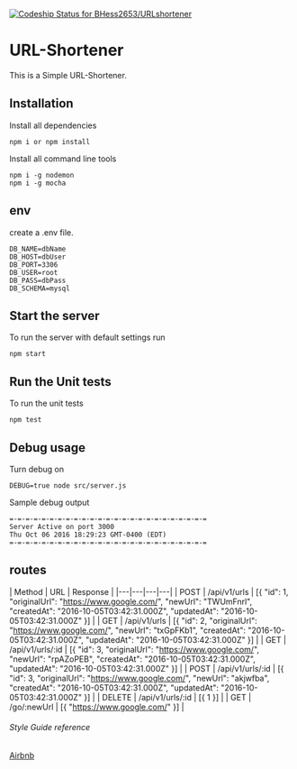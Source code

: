 [ ![Codeship Status for BHess2653/URLshortener](https://codeship.com/projects/eee9d830-762e-0134-9fdf-2622a82d3532/status?branch=master)](https://codeship.com/projects/179456)

# URL-Shortener
This is a Simple URL-Shortener.

## Installation

Install all dependencies
```
npm i or npm install
```

Install all command line tools
```
npm i -g nodemon
npm i -g mocha
```

## env
create a .env file.
```
DB_NAME=dbName
DB_HOST=dbUser
DB_PORT=3306
DB_USER=root
DB_PASS=dbPass
DB_SCHEMA=mysql
```

## Start the server

To run the server with default settings run
```
npm start
```

## Run the Unit tests

To run the unit tests
```
npm test
```

## Debug usage

Turn debug on
```
DEBUG=true node src/server.js
```

Sample debug output
```
=-=-=-=-=-=-=-=-=-=-=-=-=-=-=-=-=-=-=-=-=-=-=-=-=
Server Active on port 3000
Thu Oct 06 2016 18:29:23 GMT-0400 (EDT)
=-=-=-=-=-=-=-=-=-=-=-=-=-=-=-=-=-=-=-=-=-=-=-=-=
```

## routes

| Method | URL | Response |
|---|---|---|---|
| POST | /api/v1/urls | [{ "id": 1, "originalUrl": "https://www.google.com/", "newUrl": "TWUmFnrl", "createdAt": "2016-10-05T03:42:31.000Z", "updatedAt": "2016-10-05T03:42:31.000Z" }] |
| GET | /api/v1/urls | [{ "id": 2, "originalUrl": "https://www.google.com/", "newUrl": "txGpFKb1", "createdAt": "2016-10-05T03:42:31.000Z", "updatedAt": "2016-10-05T03:42:31.000Z" }] |
| GET | /api/v1/urls/:id | [{ "id": 3, "originalUrl": "https://www.google.com/", "newUrl": "rpAZoPEB", "createdAt": "2016-10-05T03:42:31.000Z", "updatedAt": "2016-10-05T03:42:31.000Z" }] |
| POST | /api/v1/urls/:id | [{ "id": 3, "originalUrl": "https://www.google.com/", "newUrl": "akjwfba", "createdAt": "2016-10-05T03:42:31.000Z", "updatedAt": "2016-10-05T03:42:31.000Z" }] |
| DELETE | /api/v1/urls/:id | [{ 1 }] |
| GET | /go/:newUrl | [{ "https://www.google.com/" }] |

###### Style Guide reference
[Airbnb](https://github.com/airbnb/javascript)
